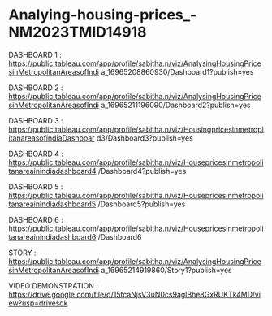 # Analying-housing-prices_-NM2023TMID14918

DASHBOARD 1 : https://public.tableau.com/app/profile/sabitha.n/viz/AnalysingHousingPricesinMetropolitanAreasofIndi
a_16965208860930/Dashboard1?publish=yes

DASHBOARD 2 : https://public.tableau.com/app/profile/sabitha.n/viz/AnalysingHousingPricesinMetropolitanAreasofIndi
a_16965211196090/Dashboard2?publish=yes

DASHBOARD 3 : https://public.tableau.com/app/profile/sabitha.n/viz/HousingpricesinmetroplitanareasofindiaDashboar
d3/Dashboard3?publish=yes

DASHBOARD 4 : https://public.tableau.com/app/profile/sabitha.n/viz/Housepricesinmetropolitanareainindiadashboard4
/Dashboard4?publish=yes

DASHBOARD 5 : https://public.tableau.com/app/profile/sabitha.n/viz/Housepricesinmetropolitanareainindiadashboard5
/Dashboard5?publish=yes

DASHBOARD 6 : https://public.tableau.com/app/profile/sabitha.n/viz/Housepricesinmetropolitanareainindiadashboard6
/Dashboard6

STORY : https://public.tableau.com/app/profile/sabitha.n/viz/AnalysingHousingPricesinMetropolitanAreasofIndi
a_16965214919860/Story1?publish=yes

VIDEO DEMONSTRATION : https://drive.google.com/file/d/15tcaNjsV3uN0cs9aglBhe8GxRUKTk4MD/view?usp=drivesdk
